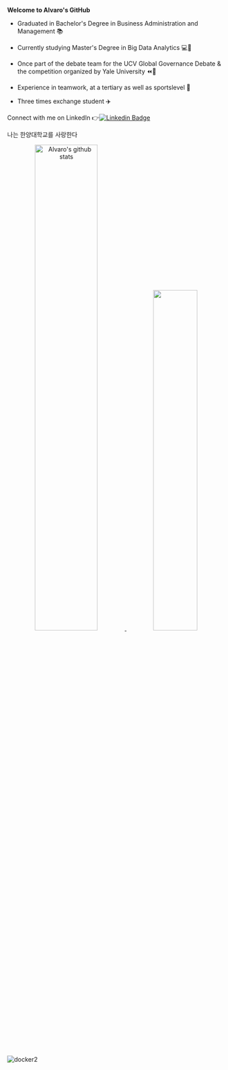**Welcome to Alvaro's GitHub**

- Graduated in Bachelor's Degree in Business Administration and Management :books:

- Currently studying Master's Degree in Big Data Analytics :computer::snake:

- Once part of the debate team for the UCV Global Governance Debate & the competition organized by Yale University :rewind::loudspeaker:

- Experience in teamwork, at a tertiary as well as sportslevel :basketball:

- Three times exchange student :airplane:

Connect with me on LinkedIn 👉[![Linkedin Badge](https://img.shields.io/badge/-Alvaro-blue?style=flat-square&logo=Linkedin&logoColor=white&link=https://www.linkedin.com/in/chiquillo/)](https://www.linkedin.com/in/chiquillo/)

나는 한양대학교를 사랑한다

 <p align="center"><a href="https://github.com/alvarochiqui/github-readme-stats">
<img src="https://github-readme-stats.vercel.app/api?username=alvarochiqui&show_icons=true&include_all_commits=true&theme=darkblue&hide_border=true" alt="Alvaro's github stats" width="53.65%"/> </a>
<a href="https://github.com/alvarochiqui/github-readme-stats">
<img width="44.9%" src="https://github-readme-stats.vercel.app/api/top-langs/?username=alvarochiqui&layout=compact&theme=darkblue&hide_border=true"  /></a>
  
</p>
 
 ![docker2](https://user-images.githubusercontent.com/90872140/144129712-acab717d-cbf5-4640-9b67-8af292bc14c1.gif)
